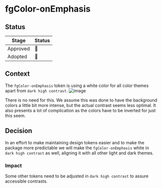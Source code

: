 # fgColor-onEmphasis

## Status

| Stage    | Status      |
| -------- | ----------- |
| Approved | 🚧<!-- ✅ --> |
| Adopted  | 🚧<!-- 🚧 --> |

## Context

The `fgColor-onEmphasis` token is using a white color for all color themes apart from `dark high contrast`.
![image](https://github.com/user-attachments/assets/196c30dc-cd63-4829-af3d-23a45fff3bde)

There is no need for this. We assume this was done to have the background colors a little bit more intense, but the actual contrast seems less optimal.
It also presents a lot of complication as the colors have to be inverted for just this seem.

## Decision

In an effort to make maintaining design tokens easier and to make the package more predictable we will make the `fgColor-onEmphasis` white in `dark high contrast` as well, aligning it with all other light and dark themes.

### Impact

Some other tokens need to be adjusted in `dark high contrast` to assure accessible contrasts.
